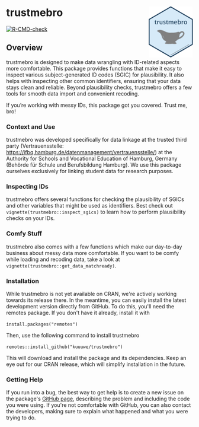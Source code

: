 # trustmebro <a href="https://github.com/kuuuwe/trustmebro"><img src="man/figures/logo.png" align="right" height="138"/></a>

<!-- badges: start -->

[![R-CMD-check](https://github.com/kuuuwe/trustmebro/actions/workflows/R-CMD-check.yaml/badge.svg)](https://github.com/kuuuwe/trustmebro/actions/workflows/R-CMD-check.yaml)

<!-- badges: end -->

## Overview

trustmebro is designed to make data wrangling with ID-related aspects more comfortable. This package provides functions that make it easy to inspect various subject-generated ID codes (SGIC) for plausibility. It also helps with inspecting other common identifiers, ensuring that your data stays clean and reliable. Beyond plausibility checks, trustmebro offers a few tools for smooth data import and convenient recoding.

If you’re working with messy IDs, this package got you covered. Trust me, bro!

### Context and Use

trustmebro was developed specifically for data linkage at the trusted third party (Vertrauensstelle: <https://ifbq.hamburg.de/datenmanagement/vertrauensstelle/>) at the Authority for Schools and Vocational Education of Hamburg, Germany (Behörde für Schule und Berufsbildung Hamburg). We use this package ourselves exclusively for linking student data for research purposes.

### Inspecting IDs

trustmebro offers several functions for checking the plausibility of SGICs and other variables that might be used as identifiers. Best check out `vignette(trustmebro::inspect_sgics)` to learn how to perform plausibility checks on your IDs.

### Comfy Stuff

trustmebro also comes with a few functions which make our day-to-day business about messy data more comfortable. If you want to be comfy while loading and recoding data, take a look at `vignette(trustmebro::get_data_matchready)`.

### Installation

While trustmebro is not yet available on CRAN, we're actively working towards its release there. In the meantime, you can easily install the latest development version directly from GitHub. To do this, you'll need the remotes package. If you don't have it already, install it with

```{r install_remotes, message=FALSE}
install.packages("remotes")
```

Then, use the following command to install trustmebro

```{r install_trustmebro, message=FALSE}
remotes::install_github("kuuuwe/trustmebro")
```

This will download and install the package and its dependencies. Keep an eye out for our CRAN release, which will simplify installation in the future.

### Getting Help

If you run into a bug, the best way to get help is to create a new issue on the package's [GitHub page](https://github.com/kuuuwe/trustmebro "https://github.com/kuuuwe/trustmebro"), describing the problem and including the code you were using. If you're not comfortable with GitHub, you can also contact the developers, making sure to explain what happened and what you were trying to do.
